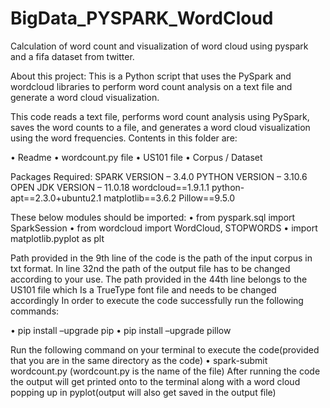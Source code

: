 # BigData_PYSPARK_WordCloud
Calculation of word count and visualization of word cloud using pyspark and a fifa dataset from twitter.

About this project:
This is a Python script that uses the PySpark and wordcloud libraries to perform word count analysis on a text file and generate a word cloud visualization.

This code reads a text file, performs word count analysis using PySpark, saves the word counts to a file, and generates a word cloud visualization using the word frequencies.
Contents in this folder are:

• Readme
• wordcount.py file
• US101 file
• Corpus / Dataset

Packages Required:
SPARK VERSION – 3.4.0
PYTHON VERSION – 3.10.6
OPEN JDK VERSION – 11.0.18
wordcloud==1.9.1.1
python-apt==2.3.0+ubuntu2.1
matplotlib==3.6.2
Pillow==9.5.0

These below modules should be imported:
• from pyspark.sql import SparkSession
• from wordcloud import WordCloud, STOPWORDS
• import matplotlib.pyplot as plt

Path provided in the 9th line of the code is the path of the input corpus in txt format.
In line 32nd the path of the output file has to be changed according to your use.
The path provided in the 44th line belongs to the US101 file which Is a TrueType font file and needs to be changed accordingly
In order to execute the code successfully run the following commands:

• pip install –upgrade pip
• pip install –upgrade pillow

Run the following command on your terminal to execute the code(provided that you are in the same directory as the code)
• spark-submit wordcount.py (wordcount.py is the name of the file)
After running the code the output will get printed onto to the terminal along with a word cloud popping up in pyplot(output will also get saved in the output file)
